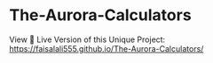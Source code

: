 # The-Aurora-Calculators

View 🔴 Live Version of this Unique Project: https://faisalali555.github.io/The-Aurora-Calculators/
